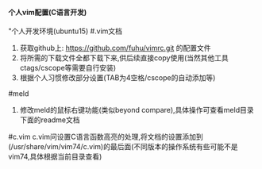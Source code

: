 #### 个人vim配置(C语言开发)
"个人开发环境(ubuntu15)
#.vim文档
1. 获取github上: https://github.com/fuhu/vimrc.git 的配置文件
2. 将所需的下载文件全都下载下来,供后续直接copy使用(当然其他工具ctags/cscope等需要自行安装)
3. 根据个人习惯修改部分设置(TAB为4空格/cscope的自动添加等)

#meld
1. 修改meld的鼠标右键功能(类似beyond compare),具体操作可查看meld目录下面的readme文档

#c.vim
c.vim问设置C语言函数高亮的处理,将文档的设置添加到(/usr/share/vim/vim74/c.vim)的最后面(不同版本的操作系统有些可能不是vim74,具体根据当前目录查看)

